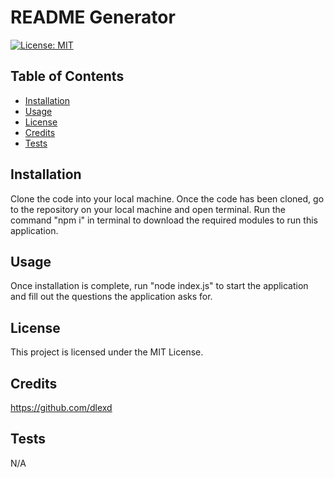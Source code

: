 # README Generator

[![License: MIT](https://img.shields.io/badge/License-MIT-yellow.svg)](https://opensource.org/licenses/MIT)

## Table of Contents

* [Installation](#installation)
* [Usage](#usage)
* [License](#license)
* [Credits](#credits)
* [Tests](#tests)

## Installation

Clone the code into your local machine. Once the code has been cloned, go to the repository on your local machine and open terminal. Run the command "npm i" in terminal to download the required modules to run this application.

## Usage

Once installation is complete, run "node index.js" to start the application and fill out the questions the application asks for.

## License

This project is licensed under the MIT License.

## Credits

https://github.com/dlexd

## Tests

N/A